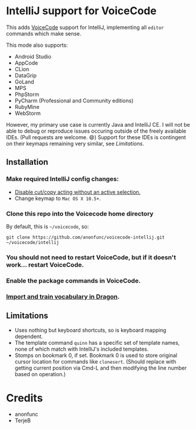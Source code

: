 # IntelliJ support for VoiceCode

This adds [VoiceCode](https://voicecode.io) support for IntelliJ, implementing all `editor` commands which make sense.

This mode also supports:

- Android Studio
- AppCode
- CLion
- DataGrip
- GoLand
- MPS
- PhpStorm
- PyCharm (Professional and Community editions)
- RubyMine
- WebStorm

However, my primary use case is currently Java and IntelliJ CE.  I will not be able to debug or reproduce issues occuring outside of the freely available IDEs.  (Pull requests are welcome. :smile:)  Support for these IDEs is contingent on their keymaps remaining very similar, see *Limitations*.

## Installation

### Make required IntelliJ config changes:

- [Disable cut/copy acting without an active selection.](https://stackoverflow.com/questions/32895522/disable-copying-entire-line-when-nothing-is-selected-in-intellij)
- Change keymap to `Mac OS X 10.5+`.

### Clone this repo into the Voicecode home directory

By default, this is `~/voicecode`, so:

    git clone https://github.com/anonfunc/voicecode-intellij.git ~/voicecode/intellij
    
### You should not need to restart VoiceCode, but if it doesn't work... restart VoiceCode.

### Enable the package commands in VoiceCode.

### [Import and train vocabulary in Dragon](http://voicecode.io/doc/vocabulary).

## Limitations

- Uses nothing but keyboard shortcuts, so is keyboard mapping dependent.  
- The template command `quinn` has a specific set of template names, none of which match with IntelliJ's included templates.
- Stomps on bookmark 0, if set.  Bookmark 0 is used to store original cursor location for commands like `clonesert`.  (Should replace with getting current position via Cmd-L and then modifying the line number based on operation.)

# Credits

- anonfunc
- TerjeB

